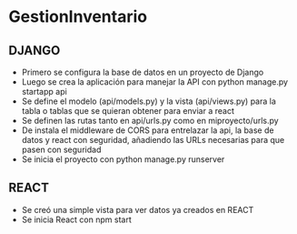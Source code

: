 # GestionInventario

## DJANGO
- Primero se configura la base de datos en un proyecto de Django
- Luego se crea la aplicación para manejar la API con python manage.py startapp api
- Se define el modelo (api/models.py) y la vista (api/views.py) para la tabla o tablas que se quieran obtener para enviar a react
- Se definen las rutas tanto en api/urls.py como en miproyecto/urls.py
- De instala el middleware de CORS para entrelazar la api, la base de datos y react con seguridad, añadiendo las URLs necesarias para que pasen con seguridad
- Se inicia el proyecto con python manage.py runserver   


## REACT
- Se creó una simple vista para ver datos ya creados en REACT
- Se inicia React con npm start

